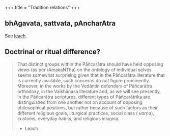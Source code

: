 +++
title = "Tradition relations"
+++

## bhAgavata, sattvata, pAncharAtra
See [leach](/AgamaH_vaiShNavaH/meta/articles/leach_pAncharAtra_2013/3_THE_THREE_JEWELS_AND_THE_FORMATION_OF/3_Divisions_within_the_pAncharAtra/2_ii_Distinct_pAncharAtrika_identities_i). 

## Doctrinal or ritual difference?
> That distinct groups within the Pāñcarātra should have held opposing views (as per rAmakaNTha) on the ontology of individual selves seems somewhat surprising given that in the Pāñcarātra literature that is currently available, such concerns do not figure prominently. Moreover, in the works by the Vedāntin defenders of Pāñcarātra orthodoxy, in the Vaikhānasa literature and, as we will see presently, in the Pāñcarātra scriptures, different types of Pāñcarātrika are distinguished from one another not on account of opposing philosophical positions, but rather because of such factors as their different religious goals, liturgical practices, social class \( *varṇa*\), customs, everyday habits, and religious insignia. 
>
> - Leach

